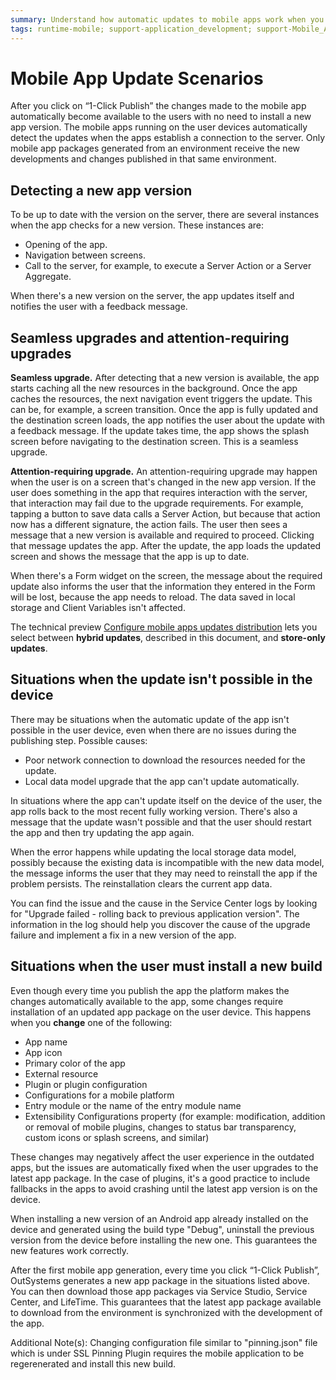 ```yaml
---
summary: Understand how automatic updates to mobile apps work when you click on "1-Click Publish".
tags: runtime-mobile; support-application_development; support-Mobile_Apps
---
```


# Mobile App Update Scenarios

After you click on “1-Click Publish” the changes made to the mobile app automatically become available to the users with no need to install a new app version. The mobile apps running on the user devices automatically detect the updates when the apps establish a connection to the server. Only mobile app packages generated from an environment receive the new developments and changes published in that same environment.

## Detecting a new app version

To be up to date with the version on the server, there are several instances when the app checks for a new version. These instances are:

* Opening of the app.
* Navigation between screens.
* Call to the server, for example, to execute a Server Action or a Server Aggregate.

When there's a new version on the server, the app updates itself and notifies the user with a feedback message.

## Seamless upgrades and attention-requiring upgrades

**Seamless upgrade.** After detecting that a new version is available, the app starts caching all the new resources in the background. Once the app caches the resources, the next navigation event triggers the update. This can be, for example, a screen transition. Once the app is fully updated and the destination screen loads, the app notifies the user about the update with a feedback message. If the update takes time, the app shows the splash screen before navigating to the destination screen. This is a seamless upgrade.

**Attention-requiring upgrade.** An attention-requiring upgrade may happen when the user is on a screen that's changed in the new app version. If the user does something in the app that requires interaction with the server, that interaction may fail due to the upgrade requirements. For example, tapping a button to save data calls a Server Action, but because that action now has a different signature, the action fails. The user then sees a message that a new version is available and required to proceed. Clicking that message updates the app. After the update, the app loads the updated screen and shows the message that the app is up to date.

When there's a Form widget on the screen, the message about the required update also informs the user that the information they entered in the Form will be lost, because the app needs to reload. The data saved in local storage and Client Variables isn't affected.

<div class="info" markdown="1">

The technical preview [Configure mobile apps updates distribution](manage-distribution-options/intro.md) lets you select between **hybrid updates**, described in this document, and **store-only updates**. 

</div>

## Situations when the update isn't possible in the device

There may be situations when the automatic update of the app isn't possible in the user device, even when there are no issues during the publishing step. Possible causes:

* Poor network connection to download the resources needed for the update.
* Local data model upgrade that the app can't update automatically.
  
In situations where the app can't update itself on the device of the user, the app rolls back to the most recent fully working version. There's also a message that the update wasn't possible and that the user should restart the app and then try updating the app again.

When the error happens while updating the local storage data model, possibly because the existing data is incompatible with the new data model, the message informs the user that they may need to reinstall the app if the problem persists. The reinstallation clears the current app data.

You can find the issue and the cause in the Service Center logs by looking for "Upgrade failed - rolling back to previous application version". The information in the log should help you discover the cause of the upgrade failure and implement a fix in a new version of the app.

## Situations when the user must install a new build

Even though every time you publish the app the platform makes the changes automatically available to the app, some changes require installation of an updated app package on the user device. This happens when you **change** one of the following:

* App name
* App icon
* Primary color of the app
* External resource
* Plugin or plugin configuration
* Configurations for a mobile platform
* Entry module or the name of the entry module name 
* Extensibility Configurations property (for example: modification, addition or removal of mobile plugins, changes to status bar transparency, custom icons or splash screens, and similar) 

These changes may negatively affect the user experience in the outdated apps, but the issues are automatically fixed when the user upgrades to the latest app package. In the case of plugins, it's a good practice to include fallbacks in the apps to avoid crashing until the latest app version is on the device. 

<div class="warning" markdown="1">

When installing a new version of an Android app already installed on the device and generated using the build type "Debug", uninstall the previous version from the device before installing the new one. This guarantees the new features work correctly.

</div>

After the first mobile app generation, every time you click “1-Click Publish”, OutSystems generates a new app package in the situations listed above. You can then download those app packages via Service Studio, Service Center, and LifeTime. This guarantees that the latest app package available to download from the environment is synchronized with the development of the app.

Additional Note(s):
Changing configuration file similar to "pinning.json" file which is under SSL Pinning Plugin requires the mobile application to be regerenerated and install this new build.
